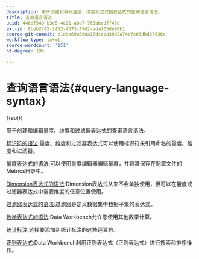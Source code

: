 ```yaml
---
description: 用于创建和编辑量度、维度和过滤器表达式的查询语言语法。
title: 查询语言语法
uuid: 446df540-b3e5-4c21-a0a7-766abddff43d
exl-id: 8beb2745-1452-4373-87d2-ada705de90b1
source-git-commit: b1dda69a606a16dccca30d2a74c7e63dbd27936c
workflow-type: tm+mt
source-wordcount: '151'
ht-degree: 19%

---
```


# 查询语言语法{#query-language-syntax}

{{eol}}

用于创建和编辑量度、维度和过滤器表达式的查询语言语法。

[标识符的语法](../c-qry-lang-syntx/c-syntx-id.md):量度、维度和过滤器表达式可以使用标识符来引用命名的量度、维度和过滤器。

[量度表达式的语法](../c-qry-lang-syntx/c-syntx-mtrc-exp.md):可以使用量度编辑器编辑量度，并将其保存在配置文件的Metrics目录中。

[Dimension表达式的语法](../c-qry-lang-syntx/c-syntx-dim-exp.md):Dimension表达式从来不会单独使用，但可以在量度或过滤器表达式中需要维度的任意位置使用。

[过滤器表达式的语法](../c-qry-lang-syntx/c-syntx-fltr-exp.md):过滤器是定义数据集中数据子集的表达式。

[数学表达式的语法](../c-qry-lang-syntx/c-math-expressions.md):Data Workbench允许您使用其他数学计算。

[统计标注](../c-qry-lang-syntx/c-statistical-callouts.md):选择要添加到统计标注的这些运算符。

[正则表达式](../c-qry-lang-syntx/c-search-regex.md):Data Workbench利用正则表达式（正则表达式）进行搜索和排序操作。
